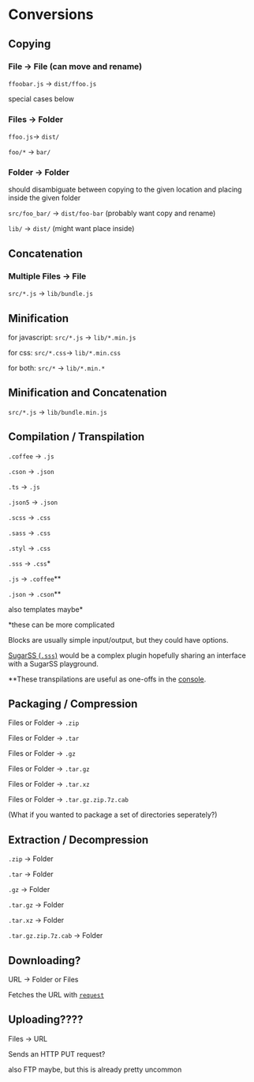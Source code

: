 
# Conversions

## Copying

### File → File (can move and rename)

`ffoobar.js` → `dist/ffoo.js`

special cases below

### Files → Folder

`ffoo.js`→ `dist/`

`foo/*` → `bar/`

### Folder → Folder

should disambiguate between copying to the given location and placing inside the given folder

`src/foo_bar/` → `dist/foo-bar` (probably want copy and rename)

`lib/` → `dist/` (might want place inside)

## Concatenation

### Multiple Files → File

`src/*.js` → `lib/bundle.js`

## Minification

for javascript: `src/*.js` → `lib/*.min.js`

for css: `src/*.css`→ `lib/*.min.css`

for both: `src/*` → `lib/*.min.*`


## Minification and Concatenation

`src/*.js` → `lib/bundle.min.js`

## Compilation / Transpilation

`.coffee` → `.js`

`.cson` → `.json`

`.ts` → `.js`

`.json5` → `.json`

`.scss` → `.css`

`.sass` → `.css`

`.styl` → `.css`

`.sss` → `.css`*

`.js` → `.coffee`**

`.json` → `.cson`**

also templates maybe*

*these can be more complicated

Blocks are usually simple input/output, but they could have options.

[SugarSS (`.sss`)](https://github.com/postcss/sugarss) would be a complex plugin hopefully sharing an interface with a SugarSS playground.

**These transpilations are useful as one-offs in the [console](./README.md#console).

## Packaging / Compression

Files or Folder → `.zip`

Files or Folder → `.tar`

Files or Folder → `.gz`

Files or Folder → `.tar.gz`

Files or Folder → `.tar.xz`

Files or Folder → `.tar.gz.zip.7z.cab`

(What if you wanted to package a set of directories seperately?)

## Extraction / Decompression

`.zip` → Folder

`.tar` → Folder

`.gz` → Folder

`.tar.gz` → Folder

`.tar.xz` → Folder

`.tar.gz.zip.7z.cab` → Folder

## Downloading?

URL → Folder or Files

Fetches the URL with [`request`](https://github.com/mikeal/request)

## Uploading????

Files → URL

Sends an HTTP PUT request?

also FTP maybe, but this is already pretty uncommon
